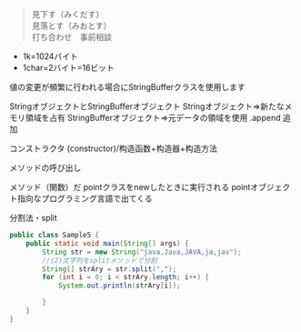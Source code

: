 > 見下す（みくだす）  
> 見落とす（みおとす）  
> 打ち合わせ　事前相談


* 1k=1024バイト
* 1char=2バイト=16ビット

値の変更が頻繁に行われる場合にStringBufferクラスを使用します

StringオブジェクトとStringBufferオブジェクト
Stringオブジェクト⇒新たなメモリ領域を占有
StringBufferオブジェクト⇒元データの領域を使用
.append 追加

コンストラクタ (constructor)/构造函数+构造器+构造方法

メソッドの呼び出し

メソッド（関数）だ
pointクラスをnewしたときに実行される
pointオブジェクト指向なプログラミング言語で出てくる

分割法・split

```java
public class Sample5 {
    public static void main(String[] args) {
        String str = new String("java,Java,JAVA,ja,jav");
        //(2)文字列をsplitメソッドで分割
        String[] strAry = str.split(",");
        for (int i = 0; i < strAry.length; i++) {
            System.out.println(strAry[i]);

        }
    }
}
```
